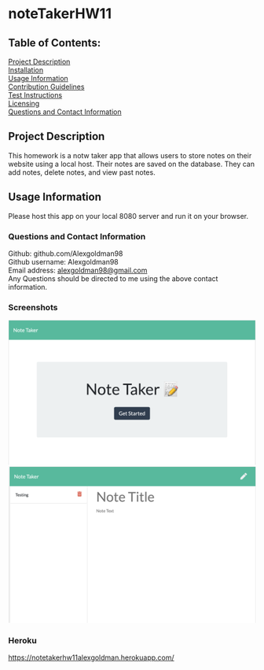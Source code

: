 # noteTakerHW11

## Table of Contents: 
[Project Description](#Project-Description)  
[Installation](#Installation)  
[Usage Information](#Usage-Information)  
[Contribution Guidelines](#Contribution-Guidelines)  
[Test Instructions](#Test-Instructions)  
[Licensing](#Licensing)  
[Questions and Contact Information](#Questions-and-Contact-Information)  

## Project Description 
This homework is a notw taker app that allows users to store notes on their website using a local host. Their notes are saved on the database. They can add notes, delete notes, and view past notes.

## Usage Information 
Please host this app on your local 8080 server and run it on your browser.

### Questions and Contact Information 
Github: github.com/Alexgoldman98  
Github username: Alexgoldman98   
Email address: alexgoldman98@gmail.com  
Any Questions should be directed to me using the above contact information.

### Screenshots
![code refactor](Assets/SS1.png)
![code refactor](Assets/SS2.png)


### Heroku
https://notetakerhw11alexgoldman.herokuapp.com/